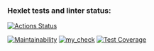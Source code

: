 ### Hexlet tests and linter status:
[![Actions Status](https://github.com/lyovaparsyan94/python-project-50/actions/workflows/hexlet-check.yml/badge.svg)](https://github.com/lyovaparsyan94/python-project-50/actions)

[![Maintainability](https://api.codeclimate.com/v1/badges/211f3fb05430bee114cc/maintainability)](https://codeclimate.com/github/lyovaparsyan94/python-project-50/maintainability)
[![my_check](https://github.com/lyovaparsyan94/python-project-50/actions/workflows/my_workflow.yml/badge.svg)](https://github.com/lyovaparsyan94/python-project-50/actions/workflows/my_workflow.yml)
[![Test Coverage](https://api.codeclimate.com/v1/badges/211f3fb05430bee114cc/test_coverage)](https://codeclimate.com/github/lyovaparsyan94/python-project-50/test_coverage)